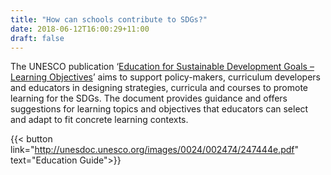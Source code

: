 ```yaml
---
title: "How can schools contribute to SDGs?"
date: 2018-06-12T16:00:29+11:00
draft: false
---
```



The UNESCO publication ‘[Education for Sustainable Development Goals – Learning Objectives](http://unesdoc.unesco.org/images/0024/002474/247444e.pdf)’ aims to support policy-makers, curriculum developers and educators in designing strategies, curricula and courses to promote learning for the SDGs. The document provides guidance and offers suggestions for learning topics and objectives that educators can select and adapt to fit concrete learning contexts.

{{< button link="http://unesdoc.unesco.org/images/0024/002474/247444e.pdf" text="Education Guide">}}